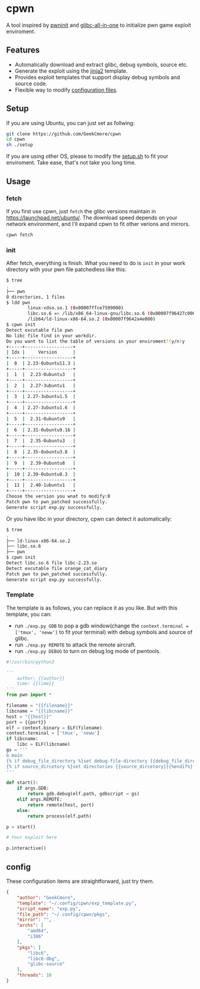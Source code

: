 # cpwn
A tool inspired by [pwninit](https://github.com/io12/pwninit) and [glibc-all-in-one](https://github.com/matrix1001/glibc-all-in-one) to initialize pwn game exploit enviroment.

## Features
- Automatically download and extract glibc, debug symbols, source etc.
- Generate the exploit using the [jinja2]() template.
- Provides exploit templates that support display debug symbols and source code.
- Flexible way to modify [configuration files](./config.json).

## Setup
If you are using Ubuntu, you can just set as follwing:
```sh
git clone https://github.com/GeekCmore/cpwn
cd cpwn
sh ./setup
```
If you are using other OS, please to modify the [setup.sh](./setup.sh) to fit your enviroment. Take ease, that's not take you long time.
## Usage
### fetch
If you first use cpwn, just `fetch` the glibc versions maintain in https://launchpad.net/ubuntu/. The download speed depends on your network environment, and I'll expand cpwn to fit other verions and mirrors.
```sh
cpwn fetch
```
### init
After fetch, everything is finish. What you need to do is `init` in your work directory with your pwn file patchedless like this:
```sh
$ tree
.
├── pwn
0 directories, 1 files
$ ldd pwn
        linux-vdso.so.1 (0x00007ffce7599000)
        libc.so.6 => /lib/x86_64-linux-gnu/libc.so.6 (0x00007f96427c0000)
        /lib64/ld-linux-x86-64.so.2 (0x00007f9642a4e000)
$ cpwn init
Detect excutable file pwn
No libc file find in your workdir.
Do you want to list the table of versions in your enviroment?(y/n)y
+-----+------------------+
| Idx |     Version      |
+-----+------------------+
|  0  | 2.23-0ubuntu11.3 |
+-----+------------------+
|  1  |  2.23-0ubuntu3   |
+-----+------------------+
|  2  |  2.27-3ubuntu1   |
+-----+------------------+
|  3  | 2.27-3ubuntu1.5  |
+-----+------------------+
|  4  | 2.27-3ubuntu1.6  |
+-----+------------------+
|  5  |  2.31-0ubuntu9   |
+-----+------------------+
|  6  | 2.31-0ubuntu9.16 |
+-----+------------------+
|  7  |  2.35-0ubuntu3   |
+-----+------------------+
|  8  | 2.35-0ubuntu3.8  |
+-----+------------------+
|  9  |  2.39-0ubuntu8   |
+-----+------------------+
|  10 | 2.39-0ubuntu8.3  |
+-----+------------------+
|  11 |  2.40-1ubuntu1   |
+-----+------------------+
Choose the version you wnat to modify:0
Patch pwn to pwn_patched successfully.
Generate script exp.py successfully.
```
Or you have libc in your directory, cpwn can detect it automatically:
```sh
$ tree
.
├── ld-linux-x86-64.so.2
├── libc.so.6
├── pwn
$ cpwn init
Detect libc.so.6 file libc-2.23.so
Detect excutable file orange_cat_diary
Patch pwn to pwn_patched successfully.
Generate script exp.py successfully.
```

### Template
The template is as follows, you can replace it as you like. But with this template, you can:
- run `./exp.py GDB` to pop a gdb window(change the `context.terminal = ['tmux', 'neww']` to  fit your terminal) with debug symbols and source of glibc.
- run `./exp.py REMOTE` to attack the remote aircraft.
- run `./exp.py DEBUG` to turn on debug log mode of pwntools.
```py
#!/usr/bin/python3

'''
    author: {{author}}
    time: {{time}}
'''
from pwn import *

filename = "{{filename}}"
libcname = "{{libcname}}"
host = "{{host}}"
port = {{port}}
elf = context.binary = ELF(filename)
context.terminal = ['tmux', 'neww']
if libcname:
    libc = ELF(libcname)
gs = '''
b main
{% if debug_file_directory %}set debug-file-directory {{debug_file_directory}}{%endif%}
{% if source_dircetory %}set directories {{source_dircetory}}{%endif%}
'''

def start():
    if args.GDB:
        return gdb.debug(elf.path, gdbscript = gs)
    elif args.REMOTE:
        return remote(host, port)
    else:
        return process(elf.path)

p = start()

# Your exploit here

p.interactive()

```

## config
These configuration items are straightforward, just try them.
```json
{
    "author": "GeekCmore",
    "template": "~/.config/cpwn/exp_template.py",
    "script_name": "exp.py",
    "file_path": "~/.config/cpwn/pkgs",
    "mirror": "",
    "archs": [
        "amd64",
        "i386"
    ],
    "pkgs": [
        "libc6",
        "libc6-dbg",
        "glibc-source"
    ],
    "threads": 10
}
```